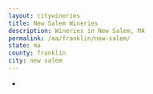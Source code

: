 ```yaml
---
layout: citywineries
title: New Salem Wineries
description: Wineries in New Salem, MA
permalink: /ma/franklin/new-salem/
state: ma
county: franklin
city: new salem
---
```

-
